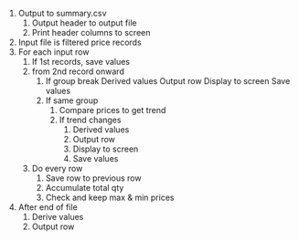 1. Output to summary.csv
	1. Output header to output file
	2. Print header columns to screen
2. Input file is filtered price records
3. For each input row
	1. If 1st records, save values
	2. from 2nd record onward
		1.  If group break
			Derived values
			Output row
			Display to screen
			Save values
		 2. If same group
			 1. Compare prices to get trend
			 2. If trend changes
				 1. Derived values
				 2. Output row
				 3. Display to screen
				 4. Save values
	3.  Do every row
		1. Save row to previous row
		2. Accumulate total qty
		3. Check and keep max & min prices
4. After end of file
	1. Derive values
	2. Output row